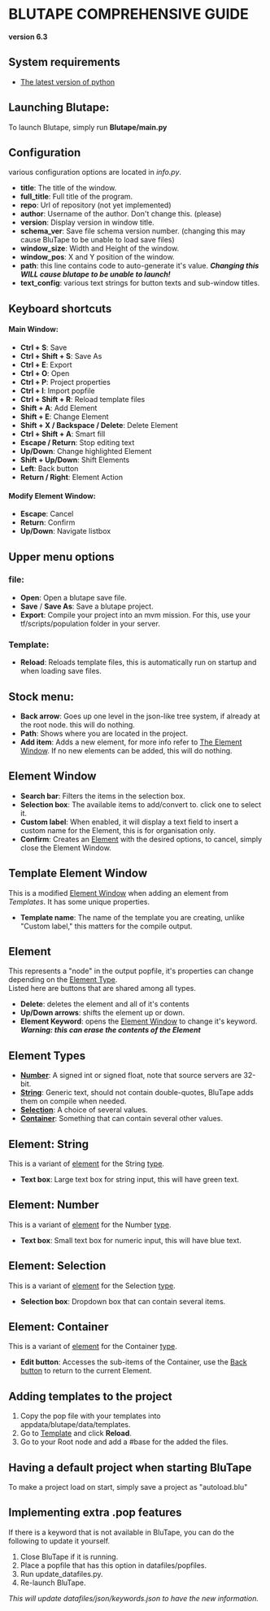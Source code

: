 # BLUTAPE COMPREHENSIVE GUIDE
**version 6.3**

## System requirements
* [The latest version of python](https://www.python.org/)

## Launching Blutape:
To launch Blutape, simply run **Blutape/main.py**

## Configuration
various configuration options are located in *info.py*.
* **title**: The title of the window.
* **full_title**: Full title of the program.
* **repo**: Url of repository (not yet implemented)
* **author**: Username of the author. Don't change this. (please)
* **version**: Display version in window title.
* **schema_ver**: Save file schema version number. (changing this may cause BluTape to be unable to load save files)
* **window_size**: Width and Height of the window.
* **window_pos**: X and Y position of the window.
* **path**: this line contains code to auto-generate it's value. ***Changing this WILL cause blutape to be unable to launch!***
* **text_config**: various text strings for button texts and sub-window titles.

## Keyboard shortcuts
#### Main Window:
* **Ctrl + S**: Save
* **Ctrl + Shift + S**: Save As
* **Ctrl + E**: Export
* **Ctrl + O**: Open
* **Ctrl + P**: Project properties
* **Ctrl + I**: Import popfile
* **Ctrl + Shift + R**: Reload template files
* **Shift + A**: Add Element
* **Shift + E**: Change Element
* **Shift + X / Backspace / Delete**: Delete Element
* **Ctrl + Shift + A**: Smart fill
* **Escape / Return**: Stop editing text
* **Up/Down**: Change highlighted Element
* **Shift + Up/Down**: Shift Elements
* **Left**: Back button
* **Return / Right**: Element Action

#### Modify Element Window:
* **Escape**: Cancel
* **Return**: Confirm
* **Up/Down**: Navigate listbox

## Upper menu options
### file:
* **Open**: Open a blutape save file.
* **Save** / **Save As**: Save a blutape project.
* **Export**: Compile your project into an mvm mission. For this, use your tf/scripts/population folder in your server.

### Template:
* **Reload**: Reloads template files, this is automatically run on startup and when loading save files.

## Stock menu:
* **Back arrow**: Goes up one level in the json-like tree system, if already at the root node. this will do nothing.
* **Path**: Shows where you are located in the project.
* **Add item**: Adds a new element, for more info refer to [The Element Window](#element-window). If no new elements can be added, this will do nothing.

## Element Window
* **Search bar**: Filters the items in the selection box.
* **Selection box**: The available items to add/convert to. click one to select it.
* **Custom label**: When enabled, it will display a text field to insert a custom name for the Element, this is for organisation only.
* **Confirm**: Creates an [Element](#element) with the desired options, to cancel, simply close the Element Window.

## Template Element Window
This is a modified [Element Window](#element-window) when adding an element from *Templates*. It has some unique properties.
* **Template name**: The name of the template you are creating, unlike "Custom label," this matters for the compile output.

## Element
This represents a "node" in the output popfile, it's properties can change depending on the [Element Type](#element-types).\
Listed here are buttons that are shared among all types.
* **Delete**: deletes the element and all of it's contents
* **Up/Down arrows**: shifts the element up or down.
* **Element Keyword**: opens the [Element Window](#element-window) to change it's keyword. ***Warning: this can erase the contents of the Element***

## Element Types
* **[Number](#element-number)**: A signed int or signed float, note that source servers are 32-bit.
* **[String](#element-string)**: Generic text, should not contain double-quotes, BluTape adds them on compile when needed.
* **[Selection](#element-selection)**: A choice of several values.
* **[Container](#element-container)**: Something that can contain several other values.

## Element: String
This is a variant of [element](#element) for the String [type](#element-types).
* **Text box**: Large text box for string input, this will have green text.

## Element: Number
This is a variant of [element](#element) for the Number [type](#element-types).
* **Text box**: Small text box for numeric input, this will have blue text.

## Element: Selection
This is a variant of [element](#element) for the Selection [type](#element-types).
* **Selection box**: Dropdown box that can contain several items.

## Element: Container
This is a variant of [element](#element) for the Container [type](#element-types).
* **Edit button**: Accesses the sub-items of the Container, use the [Back button](#stock-menu) to return to the current Element.

## Adding templates to the project
1. Copy the pop file with your templates into appdata/blutape/data/templates.
2. Go to [Template](#template) and click **Reload**.
3. Go to your Root node and add a #base for the added the files.

## Having a default project when starting BluTape
To make a project load on start, simply save a project as "autoload.blu"

## Implementing extra .pop features
If there is a keyword that is not available in BluTape, you can do the following to update it yourself.
1. Close BluTape if it is running.
2. Place a popfile that has this option in datafiles/popfiles.
3. Run update_datafiles.py.
4. Re-launch BluTape.

*This will update datafiles/json/keywords.json to have the new information.*
